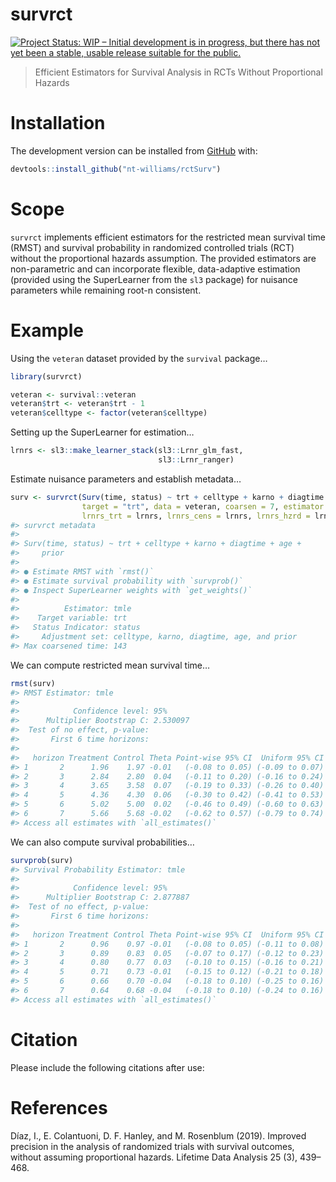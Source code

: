 
<!-- README.md is generated from README.Rmd. Please edit that file -->

# survrct

<!-- badges: start -->

[![Project Status: WIP – Initial development is in progress, but there
has not yet been a stable, usable release suitable for the
public.](https://www.repostatus.org/badges/latest/wip.svg)](https://www.repostatus.org/#wip)
<!-- badges: end -->

> Efficient Estimators for Survival Analysis in RCTs Without
> Proportional Hazards

# Installation

The development version can be installed from
[GitHub](https://github.com) with:

``` r
devtools::install_github("nt-williams/rctSurv")
```

# Scope

`survrct` implements efficient estimators for the restricted mean
survival time (RMST) and survival probability in randomized controlled
trials (RCT) without the proportional hazards assumption. The provided
estimators are non-parametric and can incorporate flexible,
data-adaptive estimation (provided using the SuperLearner from the `sl3`
package) for nuisance parameters while remaining root-n consistent.

# Example

Using the `veteran` dataset provided by the `survival` package…

``` r
library(survrct)

veteran <- survival::veteran
veteran$trt <- veteran$trt - 1
veteran$celltype <- factor(veteran$celltype)
```

Setting up the SuperLearner for estimation…

``` r
lrnrs <- sl3::make_learner_stack(sl3::Lrnr_glm_fast, 
                                 sl3::Lrnr_ranger)
```

Estimate nuisance parameters and establish metadata…

``` r
surv <- survrct(Surv(time, status) ~ trt + celltype + karno + diagtime + age + prior, 
                target = "trt", data = veteran, coarsen = 7, estimator = "tmle", 
                lrnrs_trt = lrnrs, lrnrs_cens = lrnrs, lrnrs_hzrd = lrnrs)
#> survrct metadata
#> 
#> Surv(time, status) ~ trt + celltype + karno + diagtime + age + 
#>     prior
#> 
#> ● Estimate RMST with `rmst()`
#> ● Estimate survival probability with `survprob()`
#> ● Inspect SuperLearner weights with `get_weights()`
#> 
#>          Estimator: tmle
#>    Target variable: trt
#>   Status Indicator: status
#>     Adjustment set: celltype, karno, diagtime, age, and prior
#> Max coarsened time: 143
```

We can compute restricted mean survival time…

``` r
rmst(surv)
#> RMST Estimator: tmle
#> 
#>            Confidence level: 95%
#>      Multiplier Bootstrap C: 2.530097 
#>  Test of no effect, p-value:
#>       First 6 time horizons:
#> 
#>   horizon Treatment Control Theta Point-wise 95% CI  Uniform 95% CI
#> 1       2      1.96    1.97 -0.01   (-0.08 to 0.05) (-0.09 to 0.07)
#> 2       3      2.84    2.80  0.04   (-0.11 to 0.20) (-0.16 to 0.24)
#> 3       4      3.65    3.58  0.07   (-0.19 to 0.33) (-0.26 to 0.40)
#> 4       5      4.36    4.30  0.06   (-0.30 to 0.42) (-0.41 to 0.53)
#> 5       6      5.02    5.00  0.02   (-0.46 to 0.49) (-0.60 to 0.63)
#> 6       7      5.66    5.68 -0.02   (-0.62 to 0.57) (-0.79 to 0.74)
#> Access all estimates with `all_estimates()`
```

We can also compute survival probabilities…

``` r
survprob(surv)
#> Survival Probability Estimator: tmle
#> 
#>            Confidence level: 95%
#>      Multiplier Bootstrap C: 2.877887 
#>  Test of no effect, p-value:
#>       First 6 time horizons:
#> 
#>   horizon Treatment Control Theta Point-wise 95% CI  Uniform 95% CI
#> 1       2      0.96    0.97 -0.01   (-0.08 to 0.05) (-0.11 to 0.08)
#> 2       3      0.89    0.83  0.05   (-0.07 to 0.17) (-0.12 to 0.23)
#> 3       4      0.80    0.77  0.03   (-0.10 to 0.15) (-0.16 to 0.21)
#> 4       5      0.71    0.73 -0.01   (-0.15 to 0.12) (-0.21 to 0.18)
#> 5       6      0.66    0.70 -0.04   (-0.18 to 0.10) (-0.25 to 0.16)
#> 6       7      0.64    0.68 -0.04   (-0.18 to 0.10) (-0.24 to 0.16)
#> Access all estimates with `all_estimates()`
```

# Citation

Please include the following citations after use:

# References

Díaz, I., E. Colantuoni, D. F. Hanley, and M. Rosenblum (2019). Improved
precision in the analysis of randomized trials with survival outcomes,
without assuming proportional hazards. Lifetime Data Analysis 25 (3),
439–468.

